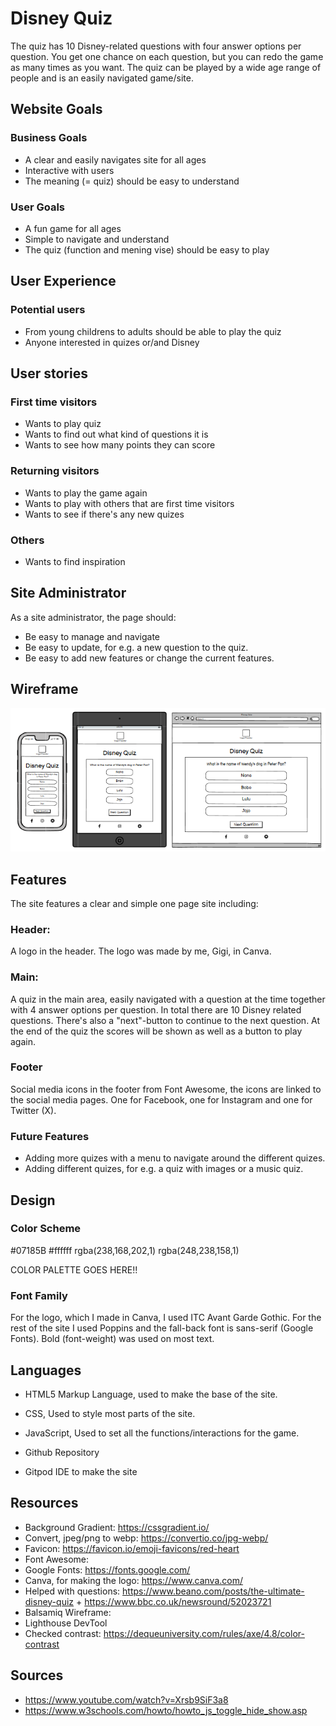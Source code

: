 # Disney Quiz

The quiz has 10 Disney-related questions with four answer options per question. You get one chance on each question, but you can redo the game as many times as you want. The quiz can be played by a wide age range of people and is an easily navigated game/site. 

## Website Goals
### Business Goals
- A clear and easily navigates site for all ages
- Interactive with users
- The meaning (= quiz) should be easy to understand

### User Goals
- A fun game for all ages
- Simple to navigate and understand
- The quiz (function and mening vise) should be easy to play

## User Experience
### Potential users
- From young childrens to adults should be able to play the quiz
- Anyone interested in quizes or/and Disney

## User stories
### First time visitors
- Wants to play quiz
- Wants to find out what kind of questions it is
- Wants to see how many points they can score

### Returning visitors
- Wants to play the game again
- Wants to play with others that are first time visitors
- Wants to see if there's any new quizes

### Others
- Wants to find inspiration

## Site Administrator
As a site administrator, the page should: 
- Be easy to manage and navigate
- Be easy to update, for e.g. a new question to the quiz.
- Be easy to add new features or change the current features.

## Wireframe
![Wireframes](assets/images_md/wireframe_disney.png)

## Features
The site features a clear and simple one page site including: 
### Header: 
A logo in the header. The logo was made by me, Gigi, in Canva. 
### Main:
A quiz in the main area, easily navigated with a question at the time together with 4 answer options per question. In total there are 10 Disney related questions. There's also a "next"-button to continue to the next question. At the end of the quiz the scores will be shown as well as a button to play again. 
### Footer
Social media icons in the footer from Font Awesome, the icons are linked to the social media pages. One for Facebook, one for Instagram and one for Twitter (X).

### Future Features
- Adding more quizes with a menu to navigate around the different quizes.
- Adding different quizes, for e.g. a quiz with images or a music quiz.

## Design
### Color Scheme
#07185B
#ffffff
rgba(238,168,202,1)
rgba(248,238,158,1)

COLOR PALETTE GOES HERE!!

### Font Family
For the logo, which I made in Canva, I used ITC Avant Garde Gothic.
For the rest of the site I used Poppins and the fall-back font is sans-serif (Google Fonts).
Bold (font-weight) was used on most text. 

## Languages
- HTML5 Markup Language, used to make the base of the site. 
- CSS, Used to style most parts of the site.
- JavaScript, Used to set all the functions/interactions for the game. 

- Github Repository
- Gitpod IDE to make the site


## Resources
- Background Gradient: https://cssgradient.io/
- Convert, jpeg/png to webp: https://convertio.co/jpg-webp/
- Favicon: https://favicon.io/emoji-favicons/red-heart
- Font Awesome: 
- Google Fonts: https://fonts.google.com/
- Canva, for making the logo: https://www.canva.com/
- Helped with questions: https://www.beano.com/posts/the-ultimate-disney-quiz + https://www.bbc.co.uk/newsround/52023721
- Balsamiq Wireframe: 
- Lighthouse DevTool
- Checked contrast: https://dequeuniversity.com/rules/axe/4.8/color-contrast


## Sources
- https://www.youtube.com/watch?v=Xrsb9SiF3a8
- https://www.w3schools.com/howto/howto_js_toggle_hide_show.asp